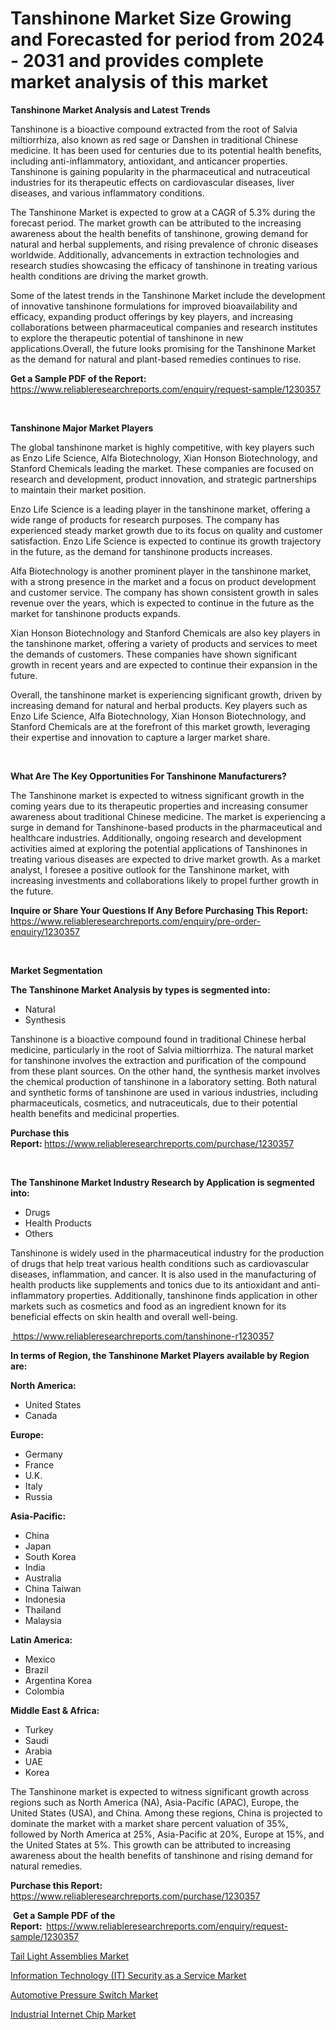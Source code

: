 <p><h1>Tanshinone Market Size Growing and Forecasted for period from 2024 - 2031 and provides complete market analysis of this market</h1></p><p><strong>Tanshinone Market Analysis and Latest Trends</strong></p>
<p><p>Tanshinone is a bioactive compound extracted from the root of Salvia miltiorrhiza, also known as red sage or Danshen in traditional Chinese medicine. It has been used for centuries due to its potential health benefits, including anti-inflammatory, antioxidant, and anticancer properties. Tanshinone is gaining popularity in the pharmaceutical and nutraceutical industries for its therapeutic effects on cardiovascular diseases, liver diseases, and various inflammatory conditions.</p><p>The Tanshinone Market is expected to grow at a CAGR of 5.3% during the forecast period. The market growth can be attributed to the increasing awareness about the health benefits of tanshinone, growing demand for natural and herbal supplements, and rising prevalence of chronic diseases worldwide. Additionally, advancements in extraction technologies and research studies showcasing the efficacy of tanshinone in treating various health conditions are driving the market growth.</p><p>Some of the latest trends in the Tanshinone Market include the development of innovative tanshinone formulations for improved bioavailability and efficacy, expanding product offerings by key players, and increasing collaborations between pharmaceutical companies and research institutes to explore the therapeutic potential of tanshinone in new applications.Overall, the future looks promising for the Tanshinone Market as the demand for natural and plant-based remedies continues to rise.</p></p>
<p><strong>Get a Sample PDF of the Report:&nbsp;</strong> <a href="https://www.reliableresearchreports.com/enquiry/request-sample/1230357">https://www.reliableresearchreports.com/enquiry/request-sample/1230357</a></p>
<p>&nbsp;</p>
<p><strong>Tanshinone Major Market Players</strong></p>
<p><p>The global tanshinone market is highly competitive, with key players such as Enzo Life Science, Alfa Biotechnology, Xian Honson Biotechnology, and Stanford Chemicals leading the market. These companies are focused on research and development, product innovation, and strategic partnerships to maintain their market position.</p><p>Enzo Life Science is a leading player in the tanshinone market, offering a wide range of products for research purposes. The company has experienced steady market growth due to its focus on quality and customer satisfaction. Enzo Life Science is expected to continue its growth trajectory in the future, as the demand for tanshinone products increases.</p><p>Alfa Biotechnology is another prominent player in the tanshinone market, with a strong presence in the market and a focus on product development and customer service. The company has shown consistent growth in sales revenue over the years, which is expected to continue in the future as the market for tanshinone products expands.</p><p>Xian Honson Biotechnology and Stanford Chemicals are also key players in the tanshinone market, offering a variety of products and services to meet the demands of customers. These companies have shown significant growth in recent years and are expected to continue their expansion in the future.</p><p>Overall, the tanshinone market is experiencing significant growth, driven by increasing demand for natural and herbal products. Key players such as Enzo Life Science, Alfa Biotechnology, Xian Honson Biotechnology, and Stanford Chemicals are at the forefront of this market growth, leveraging their expertise and innovation to capture a larger market share.</p></p>
<p>&nbsp;</p>
<p><strong>What Are The Key Opportunities For Tanshinone Manufacturers?</strong></p>
<p><p>The Tanshinone market is expected to witness significant growth in the coming years due to its therapeutic properties and increasing consumer awareness about traditional Chinese medicine. The market is experiencing a surge in demand for Tanshinone-based products in the pharmaceutical and healthcare industries. Additionally, ongoing research and development activities aimed at exploring the potential applications of Tanshinones in treating various diseases are expected to drive market growth. As a market analyst, I foresee a positive outlook for the Tanshinone market, with increasing investments and collaborations likely to propel further growth in the future.</p></p>
<p><strong>Inquire or Share Your Questions If Any Before Purchasing This Report:</strong> <a href="https://www.reliableresearchreports.com/enquiry/pre-order-enquiry/1230357">https://www.reliableresearchreports.com/enquiry/pre-order-enquiry/1230357</a></p>
<p>&nbsp;</p>
<p><strong>Market Segmentation</strong></p>
<p><strong>The Tanshinone Market Analysis by types is segmented into:</strong></p>
<p><ul><li>Natural</li><li>Synthesis</li></ul></p>
<p><p>Tanshinone is a bioactive compound found in traditional Chinese herbal medicine, particularly in the root of Salvia miltiorrhiza. The natural market for tanshinone involves the extraction and purification of the compound from these plant sources. On the other hand, the synthesis market involves the chemical production of tanshinone in a laboratory setting. Both natural and synthetic forms of tanshinone are used in various industries, including pharmaceuticals, cosmetics, and nutraceuticals, due to their potential health benefits and medicinal properties.</p></p>
<p><strong>Purchase this Report:&nbsp;</strong><a href="https://www.reliableresearchreports.com/purchase/1230357">https://www.reliableresearchreports.com/purchase/1230357</a></p>
<p>&nbsp;</p>
<p><strong>The Tanshinone Market Industry Research by Application is segmented into:</strong></p>
<p><ul><li>Drugs</li><li>Health Products</li><li>Others</li></ul></p>
<p><p>Tanshinone is widely used in the pharmaceutical industry for the production of drugs that help treat various health conditions such as cardiovascular diseases, inflammation, and cancer. It is also used in the manufacturing of health products like supplements and tonics due to its antioxidant and anti-inflammatory properties. Additionally, tanshinone finds application in other markets such as cosmetics and food as an ingredient known for its beneficial effects on skin health and overall well-being.</p></p>
<p><a href="https://www.reliableresearchreports.com/tanshinone-r1230357">&nbsp;https://www.reliableresearchreports.com/tanshinone-r1230357</a></p>
<p><strong>In terms of Region, the Tanshinone Market Players available by Region are:</strong></p>
<p>
    <p> <strong> North America: </strong>
        <ul>
            <li>United States</li>
            <li>Canada</li>
        </ul>
        </p> 
    <p> <strong> Europe: </strong>
        <ul>
            <li>Germany</li>
            <li>France</li>
            <li>U.K.</li>
            <li>Italy</li>
            <li>Russia</li>
        </ul>
        </p> 
    <p> <strong> Asia-Pacific: </strong>
        <ul>
            <li>China</li>
            <li>Japan</li>
            <li>South Korea</li>
            <li>India</li>
            <li>Australia</li>
            <li>China Taiwan</li>
            <li>Indonesia</li>
            <li>Thailand</li>
            <li>Malaysia</li>
        </ul>
        </p> 
    <p> <strong> Latin America: </strong>
        <ul>
            <li>Mexico</li>
            <li>Brazil</li>
            <li>Argentina Korea</li>
            <li>Colombia</li>
        </ul>
        </p> 
    <p> <strong> Middle East & Africa: </strong>
        <ul>
            <li>Turkey</li>
            <li>Saudi</li>
            <li>Arabia</li>
            <li>UAE</li>
            <li>Korea</li>
        </ul>
    </p>
    </p>
<p><p>The Tanshinone market is expected to witness significant growth across regions such as North America (NA), Asia-Pacific (APAC), Europe, the United States (USA), and China. Among these regions, China is projected to dominate the market with a market share percent valuation of 35%, followed by North America at 25%, Asia-Pacific at 20%, Europe at 15%, and the United States at 5%. This growth can be attributed to increasing awareness about the health benefits of tanshinone and rising demand for natural remedies.</p></p>
<p><strong>Purchase this Report: </strong><a href="https://www.reliableresearchreports.com/purchase/1230357">https://www.reliableresearchreports.com/purchase/1230357</a></p>
<p>&nbsp;<strong>Get a Sample PDF of the Report:&nbsp;&nbsp;</strong><a href="https://www.reliableresearchreports.com/enquiry/request-sample/1230357">https://www.reliableresearchreports.com/enquiry/request-sample/1230357</a></p>
<p><strong></strong></p>
<p><p><a href="https://medium.com/@thadnader_5170/global-tail-light-assemblies-market-analysis-trends-forecasts-and-growth-opportunities-2024-d42f553933cb">Tail Light Assemblies Market</a></p><p><a href="https://github.com/exodusallen/Market-Research-Report-List-1/blob/main/information-technology-it-security-as-a-service-market.md">Information Technology (IT) Security as a Service Market</a></p><p><a href="https://medium.com/@pinkierau13/automotive-pressure-switch-market-a-global-and-regional-analysis-focus-on-end-user-product-and-2d28b774ee9b">Automotive Pressure Switch Market</a></p><p><a href="https://github.com/zackeiracotton81/Market-Research-Report-List-1/blob/main/industrial-internet-chip-market.md">Industrial Internet Chip Market</a></p></p>